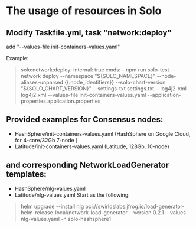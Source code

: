 # The usage of resources in Solo 
## Modify Taskfile.yml, task "network:deploy" 
add "--values-file init-containers-values.yaml"

Example:

>  solo:network:deploy:
>    internal: true
>    cmds:
>      - npm run solo-test -- network deploy --namespace "\${SOLO_NAMESPACE}" --node-aliases-unparsed {{.node_identifiers}}  --solo-chart-version "\${SOLO_CHART_VERSION}" --settings-txt settings.txt --log4j2-xml log4j2.xml --values-file init-containers-values.yaml --application-properties application.properties


## Provided examples for Consensus nodes:
* HashSphere/init-containers-values.yaml (HashSphere on Google Cloud, for 4-core/32Gb 7-node )
* Latitude/init-containers-values.yaml (Latitude, 128Gb, 10-node)

## and corresponding NetworkLoadGenerator templates:

* HashSphere/nlg-values.yaml
* Latitude/nlg-values.yaml
Start as the following:
>  helm upgrade --install nlg oci://swirldslabs.jfrog.io/load-generator-helm-release-local/network-load-generator --version 0.2.1 --values nlg-values.yaml -n solo-hashsphere1
